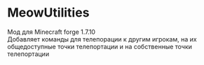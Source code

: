 # MeowUtilities
Мод для Minecraft forge 1.7.10 <br/>
Добавляет команды для телепорации к другим игрокам, на их общедоступные точки телепортации и на собственные точки телепортации
